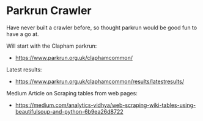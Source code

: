 # Parkrun Crawler

Have never built a crawler before, so thought parkrun would be good fun to have a go at. 

Will start with the Clapham parkrun:

* https://www.parkrun.org.uk/claphamcommon/

Latest results:

* https://www.parkrun.org.uk/claphamcommon/results/latestresults/


Medium Article on Scraping tables from web pages: 

* https://medium.com/analytics-vidhya/web-scraping-wiki-tables-using-beautifulsoup-and-python-6b9ea26d8722

